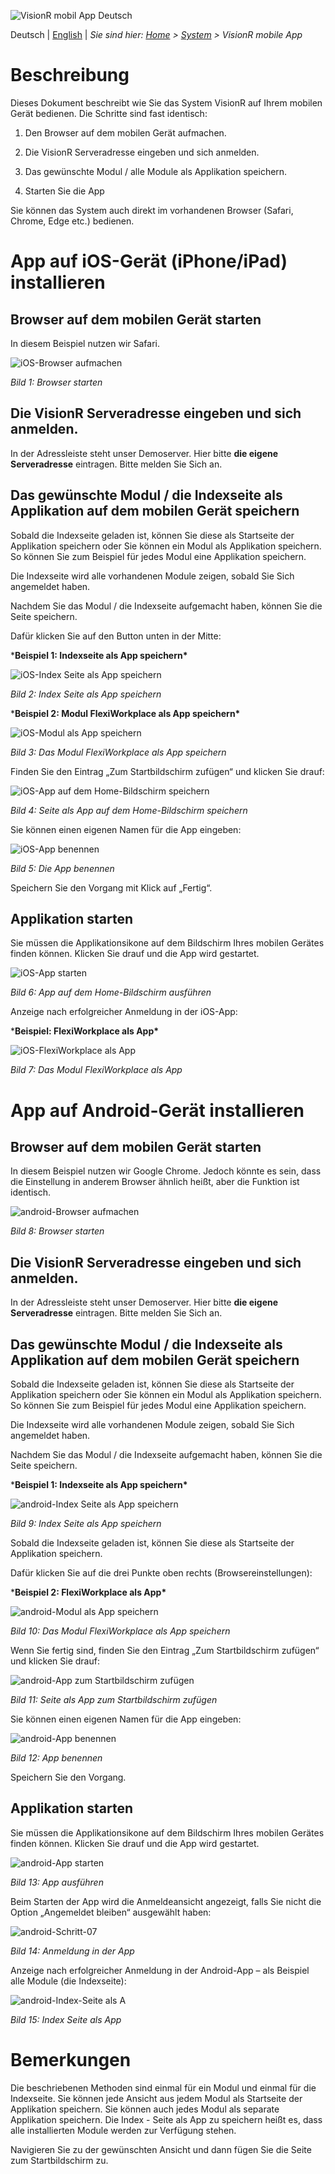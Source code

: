 <!-- TITLE: VisionR 9x mobil -->
<!-- SUBTITLE: Anleitung zur Speicherung der mobilen Applikation auf einem mobilen Gerät -->

![VisionR mobil App Deutsch](_images/_title/mobile-app.png)


Deutsch | [English](VisionR9-mobile-app-EN.pdf) | *Sie sind hier: [Home](../../../home) > [System](../system) > VisionR mobile App*

# Beschreibung

Dieses Dokument beschreibt wie Sie das System VisionR auf Ihrem mobilen Gerät bedienen. Die Schritte sind fast identisch: 

1. Den Browser auf dem mobilen Gerät aufmachen.
2. Die VisionR Serveradresse eingeben und sich anmelden. 

3. Das gewünschte Modul / alle Module als Applikation speichern.

4. Starten Sie die App

 Sie können das System auch direkt im vorhandenen Browser (Safari, Chrome, Edge etc.) bedienen. 

# App auf iOS-Gerät (iPhone/iPad) installieren

##  Browser auf dem mobilen Gerät starten

In diesem Beispiel nutzen wir Safari. 

![iOS-Browser aufmachen](E:\GitHub\visionr-wiki\de\user-guide\system\_images\mobile-app\iOS-Schritt-01.png)

*Bild 1: Browser starten*

## Die VisionR Serveradresse eingeben und sich anmelden. 

In der Adressleiste steht unser Demoserver. Hier bitte **die eigene Serveradresse** eintragen. Bitte melden Sie Sich an.

## Das gewünschte Modul / die Indexseite als Applikation auf dem mobilen Gerät speichern

Sobald die Indexseite geladen ist, können Sie diese als Startseite der Applikation speichern oder Sie können ein Modul als Applikation speichern. So können Sie zum Beispiel für jedes Modul eine Applikation speichern. 

Die Indexseite wird alle vorhandenen Module zeigen, sobald Sie Sich angemeldet haben.

Nachdem Sie das Modul / die Indexseite aufgemacht haben, können Sie die Seite speichern.

Dafür klicken Sie auf den Button unten in der Mitte:

***Beispiel 1: Indexseite als App speichern\***

![iOS-Index Seite als App speichern](E:\GitHub\visionr-wiki\de\user-guide\system\_images\mobile-app\iOS-Schritt-02.png)

*Bild 2: Index Seite als App speichern*

***Beispiel 2: Modul FlexiWorkplace als App speichern\***

![iOS-Modul als App speichern](E:\GitHub\visionr-wiki\de\user-guide\system\_images\mobile-app\iOS-Schritt-03.png)

*Bild 3: Das Modul FlexiWorkplace als App speichern*

Finden Sie den Eintrag „Zum Startbildschirm zufügen“ und klicken Sie drauf:

![iOS-App auf dem Home-Bildschirm speichern](E:\GitHub\visionr-wiki\de\user-guide\system\_images\mobile-app\iOS-Schritt-04.png)

*Bild 4: Seite als App auf dem Home-Bildschirm speichern*

Sie können einen eigenen Namen für die App eingeben:

![iOS-App benennen](E:\GitHub\visionr-wiki\de\user-guide\system\_images\mobile-app\iOS-Schritt-05.png)

*Bild 5: Die App benennen*

Speichern Sie den Vorgang mit Klick auf „Fertig“.

## Applikation starten

Sie müssen die Applikationsikone auf dem Bildschirm Ihres mobilen Gerätes finden können. Klicken Sie drauf und die App wird gestartet.

![iOS-App starten](E:\GitHub\visionr-wiki\de\user-guide\system\_images\mobile-app\iOS-Schritt-06.png)

*Bild 6: App auf dem Home-Bildschirm ausführen*

Anzeige nach erfolgreicher Anmeldung in der iOS-App:

***Beispiel: FlexiWorkplace als App\***

![iOS-FlexiWorkplace als App](E:\GitHub\visionr-wiki\de\user-guide\system\_images\mobile-app\iOS-Schritt-07.png)

*Bild 7: Das Modul FlexiWorkplace als App*

<div style="page-break-after: always; break-after: page;"></div>

# App auf Android-Gerät installieren

## Browser auf dem mobilen Gerät starten

In diesem Beispiel nutzen wir Google Chrome. Jedoch könnte es sein, dass die Einstellung in anderem Browser ähnlich heißt, aber die Funktion ist identisch.

![android-Browser aufmachen](E:\GitHub\visionr-wiki\de\user-guide\system\_images\mobile-app\android-Schritt-01.png)

*Bild 8: Browser starten*

## Die VisionR Serveradresse eingeben und sich anmelden. 

In der Adressleiste steht unser Demoserver. Hier bitte **die eigene Serveradresse** eintragen. Bitte melden Sie Sich an.

## Das gewünschte Modul / die Indexseite als Applikation auf dem mobilen Gerät speichern

Sobald die Indexseite geladen ist, können Sie diese als Startseite der Applikation speichern oder Sie können ein Modul als Applikation speichern. So können Sie zum Beispiel für jedes Modul eine Applikation speichern. 

Die Indexseite wird alle vorhandenen Module zeigen, sobald Sie Sich angemeldet haben.

Nachdem Sie das Modul / die Indexseite aufgemacht haben, können Sie die Seite speichern. 

***Beispiel 1: Indexseite als App speichern\***

![android-Index Seite als App speichern](E:\GitHub\visionr-wiki\de\user-guide\system\_images\mobile-app\android-Schritt-02.png)

*Bild 9: Index Seite als App speichern*

Sobald die Indexseite geladen ist, können Sie diese als Startseite der Applikation speichern. 

Dafür klicken Sie auf die drei Punkte oben rechts (Browsereinstellungen):

***Beispiel 2: FlexiWorkplace als App\***

![android-Modul als App speichern](E:\GitHub\visionr-wiki\de\user-guide\system\_images\mobile-app\android-Schritt-03.png)

*Bild 10: Das Modul FlexiWorkplace als App speichern*

Wenn Sie fertig sind, finden Sie den Eintrag „Zum Startbildschirm zufügen“ und klicken Sie drauf:

![android-App zum Startbildschirm zufügen](E:\GitHub\visionr-wiki\de\user-guide\system\_images\mobile-app\android-Schritt-04.png)

*Bild 11: Seite als App zum Startbildschirm zufügen*

Sie können einen eigenen Namen für die App eingeben:

![android-App benennen](E:\GitHub\visionr-wiki\de\user-guide\system\_images\mobile-app\android-Schritt-05.png)

*Bild 12: App benennen*

 Speichern Sie den Vorgang.

## Applikation starten

Sie müssen die Applikationsikone auf dem Bildschirm Ihres mobilen Gerätes finden können. Klicken Sie drauf und die App wird gestartet.

![android-App starten](E:\GitHub\visionr-wiki\de\user-guide\system\_images\mobile-app\android-Schritt-06.png)

*Bild 13: App ausführen*

Beim Starten der App wird die Anmeldeansicht angezeigt, falls Sie nicht die Option „Angemeldet bleiben“ ausgewählt haben:

![android-Schritt-07](E:\GitHub\visionr-wiki\de\user-guide\system\_images\mobile-app\android-Schritt-07.png)

*Bild 14: Anmeldung in der App*

Anzeige nach erfolgreicher Anmeldung in der Android-App – als Beispiel alle Module (die Indexseite):

![android-Index-Seite als A](E:\GitHub\visionr-wiki\de\user-guide\system\_images\mobile-app\android-Schritt-08.png)

*Bild 15: Index Seite als App*

# Bemerkungen

Die beschriebenen Methoden sind einmal für ein Modul und einmal für die Indexseite. Sie können jede Ansicht aus jedem Modul als Startseite der Applikation speichern. Sie können auch jedes Modul als separate Applikation speichern. Die Index - Seite als App zu speichern heißt es, dass alle installierten Module werden zur Verfügung stehen.

Navigieren Sie zu der gewünschten Ansicht und dann fügen Sie die Seite zum Startbildschirm zu.